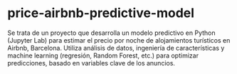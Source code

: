 # price-airbnb-predictive-model
 Se trata de un proyecto que desarrolla un modelo predictivo en Python (Jupyter Lab) para estimar el precio por noche de alojamientos turísticos en Airbnb, Barcelona. Utiliza análisis de datos, ingeniería de características y machine learning (regresión, Random Forest, etc.) para optimizar predicciones, basado en variables clave de los anuncios.
